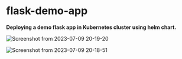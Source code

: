 # flask-demo-app
**Deploying a demo flask app in Kubernetes cluster using helm chart.**

![Screenshot from 2023-07-09 20-19-20](https://github.com/Tanmoy037/flask-demo-app/assets/108757431/ee8009a4-24ca-4940-a76f-fa3aed93d2b7)


![Screenshot from 2023-07-09 20-18-51](https://github.com/Tanmoy037/flask-demo-app/assets/108757431/c06d7113-2f69-4fb9-8e73-91b43b82f06d)
